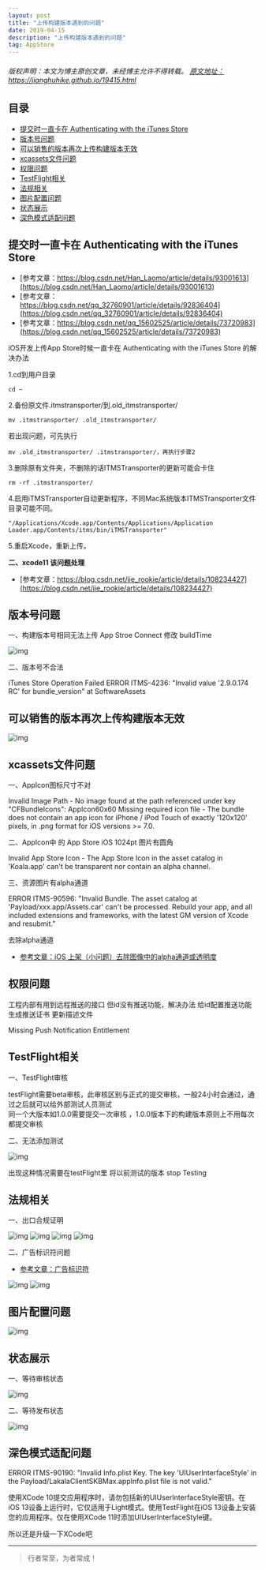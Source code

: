```yaml
---
layout: post
title: "上传构建版本遇到的问题"
date: 2019-04-15
description: "上传构建版本遇到的问题"
tag: AppStore
---
```



<h6>
  版权声明：本文为博主原创文章，未经博主允许不得转载。
  <a target="_blank" href="https://jianghuhike.github.io/19415.html">
  原文地址：https://jianghuhike.github.io/19415.html 
  </a>
</h6>



## 目录
- [提交时一直卡在 Authenticating with the iTunes Store](#content1)   
- [版本号问题](#content2)   
- [可以销售的版本再次上传构建版本无效](#content3)   
- [xcassets文件问题](#content4)   
- [权限问题](#content5)  
- [TestFlight相关](#content6)  
- [法规相关](#content7)  
- [图片配置问题](#content8)  
- [状态展示](#content9)  
- [深色模式适配问题](#content10)  






<!-- ************************************************ -->
## <a id="content1"></a>提交时一直卡在 Authenticating with the iTunes Store

- [参考文章：https://blog.csdn.net/Han_Laomo/article/details/93001613](https://blog.csdn.net/Han_Laomo/article/details/93001613)
- [参考文章：https://blog.csdn.net/qq_32760901/article/details/92836404](https://blog.csdn.net/qq_32760901/article/details/92836404)
- [参考文章：https://blog.csdn.net/qq_15602525/article/details/73720983](https://blog.csdn.net/qq_15602525/article/details/73720983)

iOS开发上传App Store时候一直卡在 Authenticating with the iTunes Store 的解决办法

1.cd到用户目录
```
cd ~
```

2.备份原文件.itmstransporter/到.old_itmstransporter/ 
```
mv .itmstransporter/ .old_itmstransporter/ 
```

若出现问题，可先执行 
```
mv .old_itmstransporter/ .itmstransporter/，再执行步骤2
```

3.删除原有文件夹，不删除的话ITMSTransporter的更新可能会卡住
```
rm -rf .itmstransporter/ 
```


4.启用iTMSTransporter自动更新程序，不同Mac系统版本ITMSTransporter文件目录可能不同。
```
"/Applications/Xcode.app/Contents/Applications/Application Loader.app/Contents/itms/bin/iTMSTransporter" 
```


5.重启Xcode，重新上传。

**二、xcode11 该问题处理**


- [参考文章：https://blog.csdn.net/jie_rookie/article/details/108234427](https://blog.csdn.net/jie_rookie/article/details/108234427)



<!-- ************************************************ -->
## <a id="content2"></a>版本号问题

一、构建版本号相同无法上传 App Stroe Connect 修改 buildTime 

<img src="/images/AppStore/appStore1.png" alt="img">


二、版本号不合法

iTunes Store Operation Failed
ERROR ITMS-4236: "Invalid value '2.9.0.174 RC' for bundle_version" at SoftwareAssets


<!-- ************************************************ -->
## <a id="content3"></a>可以销售的版本再次上传构建版本无效

<img src="/images/AppStore/appStore2.png" alt="img">



<!-- ************************************************ -->
## <a id="content4"></a>xcassets文件问题


一、AppIcon图标尺寸不对

Invalid Image Path - No image found at the path referenced under key "CFBundleIcons": AppIcon60x60
Missing required icon file - The bundle does not contain an app icon for iPhone / iPod Touch of exactly '120x120' pixels, in .png format for iOS versions >= 7.0.


二、AppIcon中 的 App Store iOS 1024pt 图片有圆角

Invalid App Store Icon - The App Store Icon in the asset catalog in 'Koala.app' can't be transparent nor contain an alpha channel.

三、资源图片有alpha通道

ERROR ITMS-90596: "Invalid Bundle. The asset catalog at 'Payload/xxx.app/Assets.car' can't be processed. Rebuild your app, and all included extensions and frameworks, with the latest GM version of Xcode and resubmit."

去除alpha通道
- [参考文章：iOS 上架（小问题）去除图像中的alpha通道或透明度](https://blog.csdn.net/qq_28142539/article/details/51127560)



<!-- ************************************************ -->
## <a id="content5"></a>权限问题

工程内部有用到远程推送的接口 但id没有推送功能，解决办法 给id配置推送功能 生成推送证书 更新描述文件

Missing Push Notification Entitlement



<!-- ************************************************ -->
## <a id="content6"></a>TestFlight相关

一、TestFlight审核

testFlight需要beta审核，此审核区别与正式的提交审核，一般24小时会通过，通过之后就可以给外部测试人员测试    
同一个大版本如1.0.0需要提交一次审核 ，1.0.0版本下的构建版本原则上不用每次都提交审核

二、无法添加测试

<img src="/images/AppStore/appStore3.png" alt="img">

出现这种情况需要在testFlight里 将以前测试的版本 stop Testing


<!-- ************************************************ -->
## <a id="content7"></a>法规相关

一、出口合规证明

<img src="/images/AppStore/appStore4.png" alt="img">


<img src="/images/AppStore/appStore5.png" alt="img">

<img src="/images/AppStore/appStore6.png" alt="img">

<img src="/images/AppStore/appStore7.png" alt="img">

二、广告标识符问题

- [参考文章：广告标识符](https://blog.csdn.net/LiqunZhang/article/details/89486915)

<img src="/images/AppStore/appStore8.png" alt="img">

<img src="/images/AppStore/appStore9.png" alt="img">


<!-- ************************************************ -->
## <a id="content8"></a>图片配置问题

<img src="/images/AppStore/appStore10.png" alt="img">


<!-- ************************************************ -->
## <a id="content9"></a>状态展示

一、等待审核状态

<img src="/images/AppStore/appStore11.png" alt="img">


二、等待发布状态

<img src="/images/AppStore/appStore12.png" alt="img">



<!-- ************************************************ -->
## <a id="content10"></a>深色模式适配问题

ERROR ITMS-90190: "Invalid Info.plist Key. The key 'UIUserInterfaceStyle' in the Payload/LakalaClientSKBMax.appInfo.plist file is not valid."

使用XCode 10提交应用程序时，请勿包括新的UIUserInterfaceStyle密钥。在iOS 13设备上运行时，它仅适用于Light模式。使用TestFlight在iOS 13设备上安装您的应用程序。仅在使用XCode 11时添加UIUserInterfaceStyle键。

所以还是升级一下XCode吧



----------
>  行者常至，为者常成！


